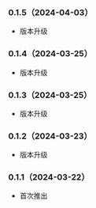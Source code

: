 ### 0.1.5（2024-04-03）

- 版本升级

### 0.1.4（2024-03-25）

- 版本升级

### 0.1.3（2024-03-25）

- 版本升级

### 0.1.2（2024-03-23）

- 版本升级

### 0.1.1（2024-03-22）

- 首次推出
